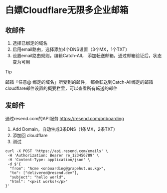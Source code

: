 # 白嫖Cloudflare无限多企业邮箱

## 收邮件
1. 选择已绑定的域名
2. 启用email路由，选择添加4个DNS设置（3个MX，1个TXT）
3. 设置email路由规则，编辑Catch-All， 添加転送邮箱，通过邮箱验证后，状态变为可用

> [!TIP]
> 邮箱「任意@ 绑定的域名」所受到的邮件，  都会転送到Catch-All绑定的邮箱
> cloudflare邮件设置的概要栏里，可以查看所有転送的邮件


## 发邮件
通过resend.com的API服务  https://resend.com/onboarding

1. Add Domain，自动生成3条DNS（1条MX，2条TXT）
2. 添加回 cloudflare
3. 测试
```
curl -X POST 'https://api.resend.com/emails' \
 -H 'Authorization: Bearer re_123456789' \
 -H 'Content-Type: application/json' \
 -d $'{
  "from": "Acme <onboarding@grapehut.us.kg>",
  "to": ["delivered@resend.dev"],
  "subject": "hello world",
  "html": "<p>it works!</p>"
}'
```